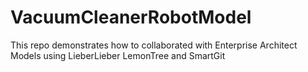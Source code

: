 # VacuumCleanerRobotModel
This repo demonstrates how to collaborated with Enterprise Architect Models using LieberLieber LemonTree and SmartGit
